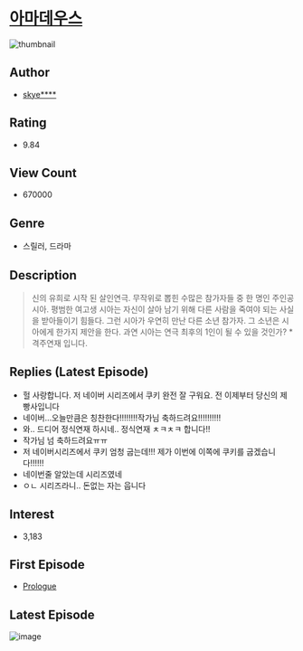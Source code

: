 # [아마데우스](https://comic.naver.com/bestChallenge/list?titleId=723541)
![thumbnail](https://image-comic.pstatic.net/user_contents_data/challenge_comic/2019/01/25/323224/thumbnail_202x164f7e0a339_1653_4491_aa2c_6d0503560d0f_00001255.JPEG)

## Author
- [skye****](https://comic.naver.com/artistTitle?id=323224)

## Rating
- 9.84

## View Count
- 670000

## Genre
- 스릴러, 드라마

## Description
> 신의 유희로 시작 된 살인연극. 무작위로 뽑힌 수많은 참가자들 중 한 명인 주인공 시아. 평범한 여고생 시아는 자신이 살아 남기 위해 다른 사람을 죽여야 되는 사실을 받아들이기 힘들다. 그런 시아가 우연히 만난 다른 소년 참가자. 그 소년은 시아에게 한가지 제안을 한다. 과연 시아는 연극 최후의 1인이 될 수 있을 것인가? * 격주연재 입니다.

## Replies (Latest Episode)
- 헐 사랑합니다. 저 네이버 시리즈에서 쿠키 완전 잘 구워요. 전 이제부터 당신의 제빵사입니다
- 네이버...오늘만큼은 칭찬한다!!!!!!!!작가님 축하드려요!!!!!!!!!!
- 와.. 드디어 정식연재 하시네.. 정식연재 ㅊㅋㅊㅋ 합니다!!
- 작가님 넘 축하드려요ㅠㅠ
- 저 네이버시리즈에서 쿠키 엄청 굽는데!!! 제가 이번에 이쪽에 쿠키를 굽겠습니다!!!!!!
- 네이번줄 알았는데 시리즈였네
- ㅇㄴ 시리즈라니.. 돈없는 자는 웁니다

## Interest
- 3,183

## First Episode
- [Prologue](https://comic.naver.com/bestChallenge/detail?titleId=723541&no=1)

## Latest Episode
![image](https://image-comic.pstatic.net/user_contents_data/challenge_comic/2020/04/16/323224/upload_7365128354601722160.jpeg)
